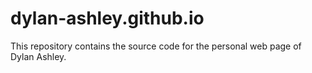 # dylan-ashley.github.io

This repository contains the source code for the personal web page of Dylan Ashley.
